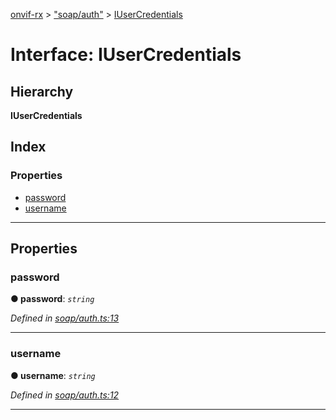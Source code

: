 [onvif-rx](../README.md) > ["soap/auth"](../modules/_soap_auth_.md) > [IUserCredentials](../interfaces/_soap_auth_.iusercredentials.md)

# Interface: IUserCredentials

## Hierarchy

**IUserCredentials**

## Index

### Properties

* [password](_soap_auth_.iusercredentials.md#password)
* [username](_soap_auth_.iusercredentials.md#username)

---

## Properties

<a id="password"></a>

###  password

**● password**: *`string`*

*Defined in [soap/auth.ts:13](https://github.com/patrickmichalina/onvif-rx/blob/3ab1739/src/soap/auth.ts#L13)*

___
<a id="username"></a>

###  username

**● username**: *`string`*

*Defined in [soap/auth.ts:12](https://github.com/patrickmichalina/onvif-rx/blob/3ab1739/src/soap/auth.ts#L12)*

___


